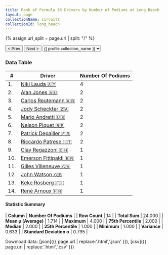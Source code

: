 ```yaml
---
title: Rank of Formula 1® Drivers by Number of Podiums at Long Beach
layout: page
collectionName: circuits
collectionId: long_beach
---
```


{% assign url_split = page.url | split: "/" %}
<div id="collection-navigation">
<button onclick="selector.options[selector.selectedIndex-1].value && (window.location = selector.options[selector.selectedIndex-1].value);">&lt; Prev</button>
<button onclick="selector.options[selector.selectedIndex+1].value && (window.location = selector.options[selector.selectedIndex+1].value);">Next &gt;</button>
<select id="selector" onchange="this.options[this.selectedIndex].value && (window.location = this.options[this.selectedIndex].value);">
  {% for collectionId in site.data[page.collectionName].refs %}
    {% if collectionId == page.collectionId %}
      {% assign selected = "selected" %}
    {% else %}
      {% assign selected = "" %}
    {% endif %}
    {% assign profile = site.data[page.collectionName][collectionId].profile %}
    <option value="/f1/{{ page.collectionName }}/{{ collectionId }}/{{ url_split[4] }}" {{ selected }}>{{ profile.collection_name }}</option>
  {% endfor %}
</select>
</div>

<canvas id="chart" width="400" height="180"></canvas>
<script>
var data = {
  "labels" : [
    "Niki Lauda",
    "Alan Jones",
    "Carlos Reutemann",
    "Jody Scheckter",
    "Mario Andretti",
    "Nelson Piquet",
    "Patrick Depailler",
    "Riccardo Patrese",
    "Clay Regazzoni",
    "Emerson Fittipaldi",
    "Gilles Villeneuve",
    "John Watson",
    "Keke Rosberg",
    "René Arnoux"
  ],
  "datasets" : [
    {
      "label" : "Number Of Podiums",
      "data" : [
        4,
        2,
        2,
        2,
        2,
        2,
        2,
        2,
        1,
        1,
        1,
        1,
        1,
        1
      ],
      "borderColor" : [
        "#1D181E",
        "#1D181E",
        "#1D181E",
        "#1D181E",
        "#1D181E",
        "#1D181E",
        "#1D181E",
        "#1D181E",
        "#1D181E",
        "#1D181E",
        "#1D181E",
        "#1D181E",
        "#1D181E",
        "#1D181E"
      ],
      "borderWidth" : 1,
      "backgroundColor" : [
        "#9C8E8D",
        "#9C8E8D",
        "#9C8E8D",
        "#9C8E8D",
        "#9C8E8D",
        "#9C8E8D",
        "#9C8E8D",
        "#9C8E8D",
        "#9C8E8D",
        "#9C8E8D",
        "#9C8E8D",
        "#9C8E8D",
        "#9C8E8D",
        "#9C8E8D"
      ]
    }
  ]
};
var options = {
  legend: {
    display: false
  },
  scales: {
    xAxes: [{
      ticks: {
        beginAtZero: true,
        maxRotation: 180,
        display: window.innerWidth > 800
      }
    }],
    yAxes: [{
      ticks: {
        beginAtZero: true
      }
    }]
  },
  onResize: function(chart, size) {
    chart.options.scales.xAxes[0].ticks.display = size.width > 800;
  }
};
var chart = new Chart("chart", {
    data: data,
    type: 'bar',
    options: options
});
</script>



### Data Table

| # | Driver | Number Of Podiums |
|--|--|--|
| 1. | [Niki Lauda 🇦🇹](/f1/drivers/lauda) | 4 |
| 2. | [Alan Jones 🇦🇺](/f1/drivers/jones) | 2 |
| 3. | [Carlos Reutemann 🇦🇷](/f1/drivers/reutemann) | 2 |
| 4. | [Jody Scheckter 🇿🇦](/f1/drivers/scheckter) | 2 |
| 5. | [Mario Andretti 🇺🇸](/f1/drivers/mario_andretti) | 2 |
| 6. | [Nelson Piquet 🇧🇷](/f1/drivers/piquet) | 2 |
| 7. | [Patrick Depailler 🇫🇷](/f1/drivers/depailler) | 2 |
| 8. | [Riccardo Patrese 🇮🇹](/f1/drivers/patrese) | 2 |
| 9. | [Clay Regazzoni 🇨🇭](/f1/drivers/regazzoni) | 1 |
| 10. | [Emerson Fittipaldi 🇧🇷](/f1/drivers/emerson_fittipaldi) | 1 |
| 11. | [Gilles Villeneuve 🇨🇦](/f1/drivers/gilles_villeneuve) | 1 |
| 12. | [John Watson 🇬🇧](/f1/drivers/watson) | 1 |
| 13. | [Keke Rosberg 🇫🇮](/f1/drivers/keke_rosberg) | 1 |
| 14. | [René Arnoux 🇫🇷](/f1/drivers/arnoux) | 1 |

#### Statistic Summary

| **Column** | **Number Of Podiums** |
| **Row Count** | 14 |
| **Total Sum** | 24.000 |
| **Mean μ (Average)** | 1.714 |
| **Maximum** | 4.000 |
| **75th Percentile** | 2.000 |
| **Median** | 2.000 |
| **25th Percentile** | 1.000 |
| **Minimum** | 1.000 |
| **Variance** | 0.633 |
| **Standard Deviation σ** | 0.795 |

Download data: [json]({{ page.url | replace:'.html','.json' }}), [csv]({{ page.url | replace:'.html','.csv' }})
